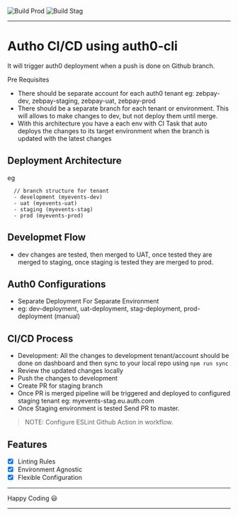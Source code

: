 ![Build Prod](https://github.com/zebkailash/eventui-auth0-deployment/workflows/Deploy%20to%20Auth0%20Prod%20Tenant/badge.svg?branch=master)
![Build Stag](https://github.com/zebkailash/eventui-auth0-deployment/workflows/Deploy%20to%20Auth0%20Stag%20Tenant/badge.svg?branch=staging)

---
# Autho CI/CD using auth0-cli
It will trigger auth0 deployment when a push is done on Github branch.


Pre Requisites
- There should be separate account for each auth0 tenant
  eg: zebpay-dev, zebpay-staging, zebpay-uat, zebpay-prod
- There should be a separate branch for each tenant or environment. This will allows to make changes to dev, but not deploy them until merge.
- With this architecture you have a each env with CI Task that auto deploys the changes to its target environment when the branch is updated with the latest changes

## Deployment Architecture
eg
```
  // branch structure for tenant
  - development (myevents-dev)
  - uat (myevents-uat)
  - staging (myevents-stag)
  - prod (myevents-prod)
```

## Developmet Flow
- dev changes are tested, then merged to UAT, once tested they are merged to staging, once staging is tested they are merged to prod.

## Auth0 Configurations
  - Separate Deployment For Separate Environment
  - eg: dev-deployment, uat-deployment, stag-deployment, prod-deployment (manual)


## CI/CD Process
- Development: All the changes to development tenant/account should be done on dashboard and then sync to your local repo using `npm run sync`
- Review the updated changes locally
- Push the changes to development
- Create PR for staging branch
- Once PR is merged pipeline will be triggered and deployed to configured staging tenant eg: myevents-stag.eu.auth.com
- Once Staging environment is tested Send PR to master.

> NOTE:  Configure ESLint Github Action in workflow.

## Features
- [x] Linting Rules
- [x] Environment Agnostic
- [x] Flexible Configuration

---
Happy Coding :smiley:

---
